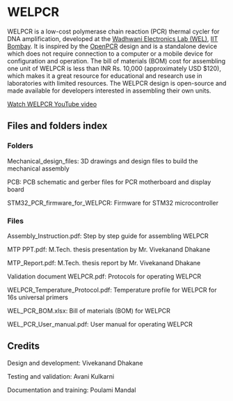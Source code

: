 # WELPCR
WELPCR is a low-cost polymerase chain reaction (PCR) thermal cycler for DNA amplification, developed at the [Wadhwani Electronics Lab (WEL)](https://www.ee.iitb.ac.in/~wel_iitb/), [IIT Bombay](https://www.iitb.ac.in/). It is inspired by the [OpenPCR](https://openpcr.org/) design and is a standalone device which does not require connection to a computer or a mobile device for configuration and operation. The bill of materials (BOM) cost for assembling one unit of WELPCR is less than INR Rs. 10,000 (approximately USD $120), which makes it a great resource for educational and research use in laboratories with limited resources. The WELPCR design is open-source and made available for developers interested in assembling their own units.

[Watch WELPCR YouTube video](https://www.youtube.com/watch?v=7obOnxuG-sw)

## Files and folders index
### Folders
Mechanical_design_files: 3D drawings and design files to build the mechanical assembly

PCB: PCB schematic and gerber files for PCR motherboard and display board

STM32_PCR_firmware_for_WELPCR: Firmware for STM32 microcontroller

### Files
Assembly_Instruction.pdf: Step by step guide for assembling WELPCR

MTP PPT.pdf: M.Tech. thesis presentation by Mr. Vivekanand Dhakane

MTP_Report.pdf: M.Tech. thesis report by Mr. Vivekanand Dhakane

Validation document WELPCR.pdf: Protocols for operating WELPCR

WELPCR_Temperature_Protocol.pdf: Temperature profile for WELPCR for 16s universal primers

WEL_PCR_BOM.xlsx: Bill of materials (BOM) for WELPCR

WEL_PCR_User_manual.pdf: User manual for operating WELPCR

## Credits
Design and development: Vivekanand Dhakane

Testing and validation: Avani Kulkarni

Documentation and training: Poulami Mandal
